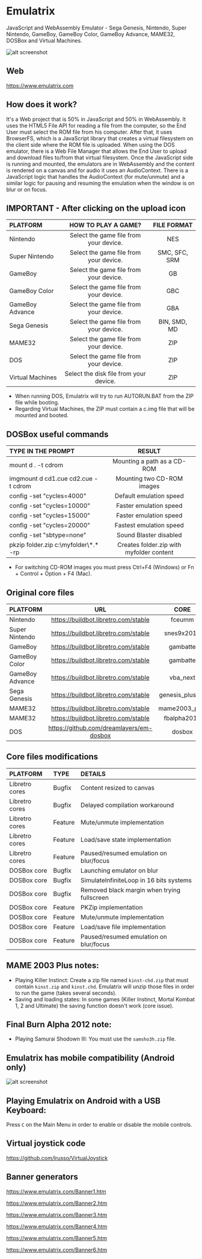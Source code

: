 # Emulatrix

JavaScript and WebAssembly Emulator - Sega Genesis, Nintendo, Super Nintendo, GameBoy, GameBoy Color, GameBoy Advance, MAME32, DOSBox and Virtual Machines.

![alt screenshot](https://raw.githubusercontent.com/lrusso/Emulatrix/master/Emulatrix1.png)

## Web

https://www.emulatrix.com

## How does it work?

It's a Web project that is 50% in JavaScript and 50% in WebAssembly. It uses the HTML5 File API for reading a file from the computer, so the End User must select the ROM file from his computer. After that, it uses BrowserFS, which is a JavaScript library that creates a virtual filesystem on the client side where the ROM file is uploaded. When using the DOS emulator, there is a Web File Manager that allows the End User to upload and download files to/from that virtual filesystem. Once the JavaScript side is running and mounted, the emulators are in WebAssembly and the content is rendered on a canvas and for audio it uses an AudioContext. There is a JavaScript logic that handles the AudioContext (for mute/unmute) and a similar logic for pausing and resuming the emulation when the window is on blur or on focus.

## IMPORTANT - After clicking on the upload icon

| PLATFORM  | HOW TO PLAY A GAME?  | FILE FORMAT |
| :------------ |:---------------:| :-----:|
| Nintendo | Select the game file from your device. | NES |
| Super Nintendo | Select the game file from your device. | SMC, SFC, SRM |
| GameBoy | Select the game file from your device. | GB |
| GameBoy Color | Select the game file from your device. | GBC |
| GameBoy Advance | Select the game file from your device. | GBA |
| Sega Genesis | Select the game file from your device. | BIN, SMD, MD |
| MAME32 | Select the game file from your device. | ZIP |
| DOS | Select the game file from your device. | ZIP |
| Virtual Machines | Select the disk file from your device. | ZIP |

- When running DOS, Emulatrix will try to run AUTORUN.BAT from the ZIP file while booting.
- Regarding Virtual Machines, the ZIP must contain a c.img file that will be mounted and booted.

## DOSBox useful commands

| TYPE IN THE PROMPT  | RESULT  |
| :------------ |:---------------:|
| mount d . -t cdrom | Mounting a path as a CD-ROM |
| imgmount d cd1.cue cd2.cue -t cdrom | Mounting two CD-ROM images |
| config -set "cycles=4000" | Default emulation speed |
| config -set "cycles=10000" | Faster emulation speed |
| config -set "cycles=15000" | Faster emulation speed |
| config -set "cycles=20000" | Fastest emulation speed |
| config -set "sbtype=none" | Sound Blaster disabled |
| pkzip folder.zip c:\myfolder\\*.\* -rp | Creates folder.zip with myfolder content |

- For switching CD-ROM images you must press Ctrl+F4 (Windows) or Fn + Control + Option + F4 (Mac).

## Original core files

| PLATFORM  | URL  | CORE
| :------------ |:---------------:| :-----:|
| Nintendo | https://buildbot.libretro.com/stable | fceumm
| Super Nintendo | https://buildbot.libretro.com/stable | snes9x2010
| GameBoy | https://buildbot.libretro.com/stable | gambatte
| GameBoy Color | https://buildbot.libretro.com/stable | gambatte
| GameBoy Advance | https://buildbot.libretro.com/stable | vba_next
| Sega Genesis | https://buildbot.libretro.com/stable | genesis_plus_gx
| MAME32 | https://buildbot.libretro.com/stable | mame2003_plus
| MAME32 | https://buildbot.libretro.com/stable | fbalpha2012
| DOS | https://github.com/dreamlayers/em-dosbox | dosbox

## Core files modifications

| PLATFORM  | TYPE  | DETAILS |
| :------------ |:--------------- |:---------------|
| Libretro cores | Bugfix | Content resized to canvas |
| Libretro cores | Bugfix | Delayed compilation workaround |
| Libretro cores | Feature | Mute/unmute implementation |
| Libretro cores | Feature | Load/save state implementation |
| Libretro cores | Feature | Paused/resumed emulation on blur/focus |
| DOSBox core | Bugfix | Launching emulator on blur |
| DOSBox core | Bugfix | SimulateInfiniteLoop in 16 bits systems |
| DOSBox core | Bugfix | Removed black margin when trying fullscreen |
| DOSBox core | Feature | PKZip implementation |
| DOSBox core | Feature | Mute/unmute implementation |
| DOSBox core | Feature | Load/save file implementation |
| DOSBox core | Feature | Paused/resumed emulation on blur/focus |

## MAME 2003 Plus notes:

- Playing Killer Instinct: Create a zip file named ```kinst-chd.zip``` that must contain ```kinst.zip``` and ```kinst.chd```. Emulatrix will unzip those files in order to run the game (takes several seconds).
- Saving and loading states: In some games (Killer Instinct, Mortal Kombat 1, 2 and Ultimate) the saving function doesn't work (core issue).

## Final Burn Alpha 2012 note:

- Playing Samurai Shodown III: You must use the ```samsho3h.zip``` file.

## Emulatrix has mobile compatibility (Android only)

![alt screenshot](https://raw.githubusercontent.com/lrusso/Emulatrix/master/Emulatrix2.png)

## Playing Emulatrix on Android with a USB Keyboard:

Press ```C``` on the Main Menu in order to enable or disable the mobile controls.

## Virtual joystick code

https://github.com/lrusso/VirtualJoystick

## Banner generators

https://www.emulatrix.com/Banner1.htm

https://www.emulatrix.com/Banner2.htm

https://www.emulatrix.com/Banner3.htm

https://www.emulatrix.com/Banner4.htm

https://www.emulatrix.com/Banner5.htm

https://www.emulatrix.com/Banner6.htm
